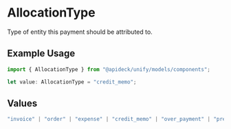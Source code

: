 # AllocationType

Type of entity this payment should be attributed to.

## Example Usage

```typescript
import { AllocationType } from "@apideck/unify/models/components";

let value: AllocationType = "credit_memo";
```

## Values

```typescript
"invoice" | "order" | "expense" | "credit_memo" | "over_payment" | "pre_payment" | "journal_entry" | "other" | "bill"
```